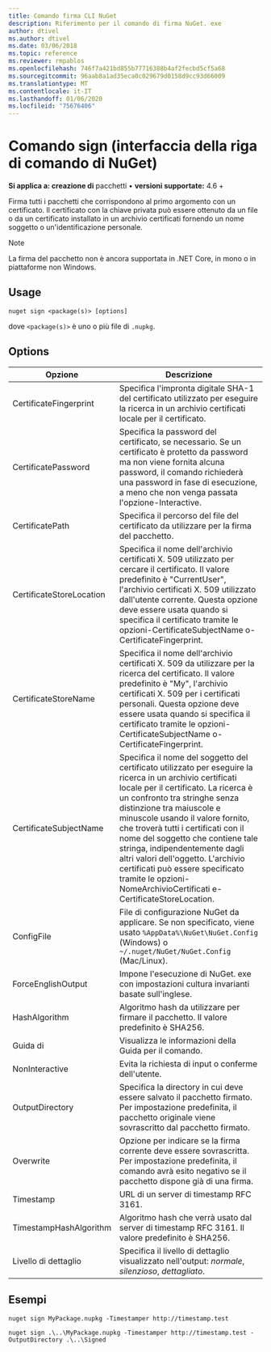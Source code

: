 ```yaml
---
title: Comando firma CLI NuGet
description: Riferimento per il comando di firma NuGet. exe
author: dtivel
ms.author: dtivel
ms.date: 03/06/2018
ms.topic: reference
ms.reviewer: rmpablos
ms.openlocfilehash: 746f7a421bd855b77716388b4af2fecbd5cf5a68
ms.sourcegitcommit: 96aab8a1ad35eca0c029679d0158d9cc93d66009
ms.translationtype: MT
ms.contentlocale: it-IT
ms.lasthandoff: 01/06/2020
ms.locfileid: "75676406"
---
```

# <a name="sign-command-nuget-cli"></a>Comando sign (interfaccia della riga di comando di NuGet)

**Si applica a: creazione di** pacchetti &bullet; **versioni supportate:** 4.6 +

Firma tutti i pacchetti che corrispondono al primo argomento con un certificato. Il certificato con la chiave privata può essere ottenuto da un file o da un certificato installato in un archivio certificati fornendo un nome soggetto o un'identificazione personale.

> [!Note]
> La firma del pacchetto non è ancora supportata in .NET Core, in mono o in piattaforme non Windows.

## <a name="usage"></a>Usage

```cli
nuget sign <package(s)> [options]
```

dove `<package(s)>` è uno o più file di `.nupkg`.

## <a name="options"></a>Options

| Opzione | Descrizione |
| --- | --- |
| CertificateFingerprint | Specifica l'impronta digitale SHA-1 del certificato utilizzato per eseguire la ricerca in un archivio certificati locale per il certificato. |
| CertificatePassword | Specifica la password del certificato, se necessario. Se un certificato è protetto da password ma non viene fornita alcuna password, il comando richiederà una password in fase di esecuzione, a meno che non venga passata l'opzione-Interactive. |
| CertificatePath | Specifica il percorso del file del certificato da utilizzare per la firma del pacchetto. |
| CertificateStoreLocation | Specifica il nome dell'archivio certificati X. 509 utilizzato per cercare il certificato. Il valore predefinito è "CurrentUser", l'archivio certificati X. 509 utilizzato dall'utente corrente. Questa opzione deve essere usata quando si specifica il certificato tramite le opzioni-CertificateSubjectName o-CertificateFingerprint. |
| CertificateStoreName | Specifica il nome dell'archivio certificati X. 509 da utilizzare per la ricerca del certificato. Il valore predefinito è "My", l'archivio certificati X. 509 per i certificati personali. Questa opzione deve essere usata quando si specifica il certificato tramite le opzioni-CertificateSubjectName o-CertificateFingerprint. |
| CertificateSubjectName | Specifica il nome del soggetto del certificato utilizzato per eseguire la ricerca in un archivio certificati locale per il certificato.  La ricerca è un confronto tra stringhe senza distinzione tra maiuscole e minuscole usando il valore fornito, che troverà tutti i certificati con il nome del soggetto che contiene tale stringa, indipendentemente dagli altri valori dell'oggetto.  L'archivio certificati può essere specificato tramite le opzioni-NomeArchivioCertificati e-CertificateStoreLocation. |
| ConfigFile | File di configurazione NuGet da applicare. Se non specificato, viene usato `%AppData%\NuGet\NuGet.Config` (Windows) o `~/.nuget/NuGet/NuGet.Config` (Mac/Linux).|
| ForceEnglishOutput | Impone l'esecuzione di NuGet. exe con impostazioni cultura invarianti basate sull'inglese. |
| HashAlgorithm | Algoritmo hash da utilizzare per firmare il pacchetto. Il valore predefinito è SHA256. |
| Guida di | Visualizza le informazioni della Guida per il comando. |
| NonInteractive | Evita la richiesta di input o conferme dell'utente. |
| OutputDirectory | Specifica la directory in cui deve essere salvato il pacchetto firmato. Per impostazione predefinita, il pacchetto originale viene sovrascritto dal pacchetto firmato. |
| Overwrite | Opzione per indicare se la firma corrente deve essere sovrascritta. Per impostazione predefinita, il comando avrà esito negativo se il pacchetto dispone già di una firma. |
| Timestamp | URL di un server di timestamp RFC 3161. |
| TimestampHashAlgorithm | Algoritmo hash che verrà usato dal server di timestamp RFC 3161. Il valore predefinito è SHA256. |
| Livello di dettaglio | Specifica il livello di dettaglio visualizzato nell'output: *normale*, *silenzioso*, *dettagliato*. |

## <a name="examples"></a>Esempi

```cli
nuget sign MyPackage.nupkg -Timestamper http://timestamp.test

nuget sign .\..\MyPackage.nupkg -Timestamper http://timestamp.test -OutputDirectory .\..\Signed
```

